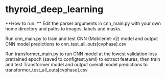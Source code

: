 # thyroid_deep_learning

**How to run:
**
Edit the parser arguments in cnn_main.py with your own home directory and paths to images, labels and masks.

Run cnn_main.py to train and test CNN (Mobilenet-v2) model and output CNN model predictions to cnn_test_all_outs[cvphase].csv

Run transformer_main.py to run CNN model at the lowest validation loss pretrained epoch (saved to configtest.yaml) to extract features, then train and test Transformer model and output overall model predictions to transformer_test_all_outs[cvphase].csv



